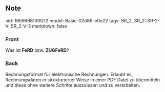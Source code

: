 ## Note
nid: 1659698130072
model: Basic-02d89-e0e22
tags: SR_2, SR_2::SR-2-V::SR_2-V-3
markdown: false

### Front
Was ist <b>FeRD</b> bzw. <b>ZUGFeRD</b>?

### Back
Rechnungsformat für elektronische Rechnungen. Erlaubt es, Rechnungsdaten in strukturierter Weise in einer PDF Datei zu übermitteln und diese ohne weitere Schritte auszulesen und zu verarbeiten.
